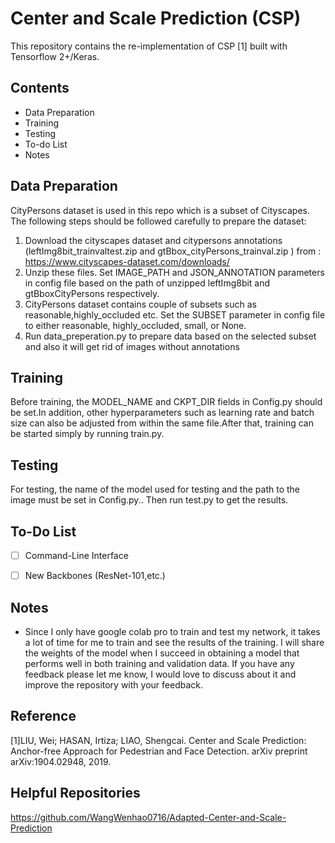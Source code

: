 # Center and Scale Prediction (CSP)

This repository contains the re-implementation of CSP [1] built with Tensorflow 2+/Keras.

## Contents

* Data Preparation
* Training
* Testing
* To-do List
* Notes

## Data Preparation

CityPersons dataset is used in this repo which is a subset of Cityscapes. The following steps should be followed carefully to prepare the dataset:
1. Download the cityscapes dataset and citypersons annotations (leftImg8bit_trainvaltest.zip and gtBbox_cityPersons_trainval.zip ) from  : https://www.cityscapes-dataset.com/downloads/ 
2. Unzip these files. Set IMAGE_PATH and JSON_ANNOTATION parameters in config file based on the path of unzipped leftImg8bit and gtBboxCityPersons respectively.
3. CityPersons dataset contains couple of subsets such as reasonable,highly_occluded etc. Set the SUBSET parameter in config file to either reasonable, highly_occluded, small, or None. 
4. Run data_preperation.py to prepare data based on the selected subset and also it will get rid of images without annotations

## Training

Before training, the MODEL_NAME and CKPT_DIR fields in Config.py should be set.In addition, other hyperparameters such as learning rate and batch size can also be adjusted from within the same file.After that, training can be started simply by running train.py.

## Testing

For testing, the name of the model used for testing and the path to the image must be set in Config.py.. Then run test.py to get the results.

## To-Do List

- [ ] Command-Line Interface
- [ ] New Backbones (ResNet-101,etc.)


##  Notes

* Since I only have google colab pro to train and test my network, it takes a lot of time for me to train and see the results of the training. I will share the weights of the model when I succeed in obtaining a model that performs well in both training and validation data. If you have any feedback please let me know, I would love to discuss about it and improve the repository with your feedback.


## Reference
[1]LIU, Wei; HASAN, Irtiza; LIAO, Shengcai. Center and Scale Prediction: Anchor-free Approach for Pedestrian and Face Detection. arXiv preprint arXiv:1904.02948, 2019.
## Helpful Repositories 
https://github.com/WangWenhao0716/Adapted-Center-and-Scale-Prediction